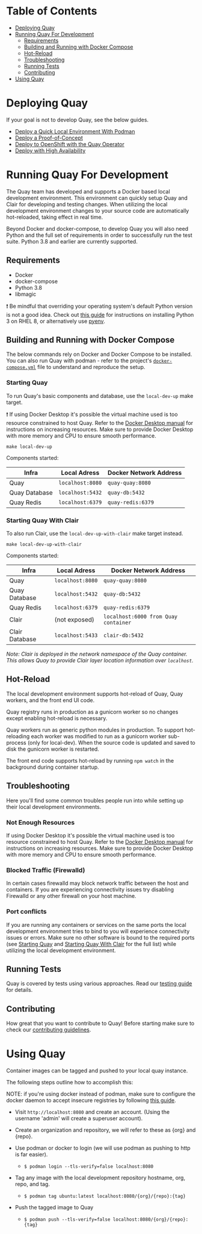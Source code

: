# Table of Contents

 * [Deploying Quay](#deploying-quay)
 * [Running Quay For Development](#running-quay-for-development)
     * [Requirements](#requirements)
     * [Building and Running with Docker Compose](#building-and-running-with-docker-compose)
     * [Hot-Reload](#hot-reload)
     * [Troubleshooting](#troubleshooting)
     * [Running Tests](#running-tests)
     * [Contributing](#contributing)
 * [Using Quay](#using-quay)

# Deploying Quay

If your goal is not to develop Quay, see the below guides.

 * [Deploy a Quick Local Environment With Podman](quick-local-deployment.md)
 * [Deploy a Proof-of-Concept](https://docs.projectquay.io/deploy_quay.html)
 * [Deploy to OpenShift with the Quay Operator](https://docs.projectquay.io/deploy_quay_on_openshift_op_tng.html)
 * [Deploy with High Availability](https://docs.projectquay.io/deploy_quay_ha.html)

# Running Quay For Development

The Quay team has developed and supports a Docker based local development environment.
This environment can quickly setup Quay and Clair for developing and testing changes.
When utilizing the local development environment changes to your source code are automatically hot-reloaded, taking effect in real time.

Beyond Docker and docker-compose, to develop Quay you will also need Python and the full set of requirements in order to successfully run the test suite.
Python 3.8 and earlier are currently supported.

## Requirements

 - Docker
 - docker-compose
 - Python 3.8
 - libmagic

:exclamation: Be mindful that overriding your operating system's default Python version is not a good idea. Check out [this guide](https://access.redhat.com/documentation/en-us/red_hat_enterprise_linux/8/html/configuring_basic_system_settings/assembly_installing-and-using-python_configuring-basic-system-settings) for instructions on installing Python 3 on RHEL 8, or alternatively use [pyenv](https://github.com/pyenv/pyenv#readme).

## Building and Running with Docker Compose

The below commands rely on Docker and Docker Compose to be installed. You can also run Quay with podman - refer to the project's [`docker-compose.yml`](https://github.com/quay/quay/blob/c507eeff2eae61efe1a18a4b0e6addce4d37bc5a/docker-compose.yaml) file to understand and reproduce the setup.

### Starting Quay

To run Quay's basic components and database, use the `local-dev-up` make target.

:exclamation: If using Docker Desktop it's possible the virtual machine used is too resource constrained to host Quay. Refer to the [Docker Desktop manual](https://docs.docker.com/desktop/mac/#resources) for instructions on increasing resources. Make sure to provide Docker Desktop with more memory and CPU to ensure smooth performance.

```shell
make local-dev-up
```

Components started:

| Infra | Local Adress | Docker Network Address |
|  ---  |     ---      |          ---           |
|  Quay | `localhost:8080` | `quay-quay:8080`   |
|  Quay Database | `localhost:5432` | `quay-db:5432` |
|  Quay Redis | `localhost:6379` | `quay-redis:6379` |

### Starting Quay With Clair

To also run Clair, use the `local-dev-up-with-clair` make target instead.

```shell
make local-dev-up-with-clair
```

Components started:

| Infra | Local Adress | Docker Network Address |
|  ---  |     ---      |          ---           |
|  Quay | `localhost:8080` | `quay-quay:8080`   |
|  Quay Database | `localhost:5432` | `quay-db:5432` |
|  Quay Redis | `localhost:6379` | `quay-redis:6379` |
|  Clair | (not exposed) | `localhost:6000 from Quay container` |
|  Clair Database | `localhost:5433` | `clair-db:5432` |

*Note: Clair is deployed in the network namespace of the Quay container.
This allows Quay to provide Clair layer location information over `localhost`.*

## Hot-Reload

The local development environment supports hot-reload of Quay, Quay workers, and the front end UI code.

Quay registry runs in production as a gunicorn worker so no changes except enabling hot-reload is necessary.

Quay workers run as generic python modules in production.
To support hot-reloading each worker was modified to run as a gunicorn worker sub-process (only for local-dev).
When the source code is updated and saved to disk the gunicorn worker is restarted.

The front end code supports hot-reload by running `npm watch` in the background during container startup.

## Troubleshooting

Here you'll find some common troubles people run into while setting up their local development environments.

### Not Enough Resources

If using Docker Desktop it's possible the virtual machine used is too resource constrained to host Quay. Refer to the [Docker Desktop manual](https://docs.docker.com/desktop/mac/#resources) for instructions on increasing resources. Make sure to provide Docker Desktop with more memory and CPU to ensure smooth performance.

### Blocked Traffic (Firewalld)

In certain cases firewalld may block network traffic between the host and containers.
If you are experiencing connectivity issues try disabling Firewalld or any other firewall on your host machine.

### Port conflicts

If you are running any containers or services on the same ports the local development environment tries to bind to you will experience connectivity issues or errors.
Make sure no other software is bound to the required ports (see [Starting Quay](#starting-quay) and [Starting Quay With Clair](#starting-quay-with-clair) for the full list) while utilizing the local development environment.

## Running Tests

Quay is covered by tests using various approaches. Read our [testing guide](/TESTING.md) for details.

## Contributing

How great that you want to contribute to Quay! Before starting make sure to check our [contributing guidelines](.github/CONTRIBUTE.md).

# Using Quay

Container images can be tagged and pushed to your local quay instance.

The following steps outline how to accomplish this:

NOTE: if you're using docker instead of podman, make sure to configure the
docker daemon to accept insecure registries by following
[this guide](https://docs.docker.com/registry/insecure/).

* Visit `http://localhost:8080` and create an account. (Using the username 'admin' will create a superuser account).

* Create an organization and repository, we will refer to these as {org} and {repo}.

* Use podman or docker to login (we will use podman as pushing to http is far easier).
  * `$ podman login --tls-verify=false localhost:8080`

* Tag any image with the local development repository hostname, org, repo, and tag.
  * `$ podman tag ubuntu:latest localhost:8080/{org}/{repo}:{tag}`

* Push the tagged image to Quay
  * `$ podman push --tls-verify=false localhost:8080/{org}/{repo}:{tag}`
